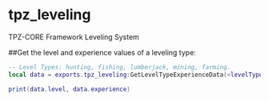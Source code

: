 # tpz_leveling
TPZ-CORE Framework Leveling System


##Get the level and experience values of a leveling type: 

```lua
-- Level Types: hunting, fishing, lumberjack, mining, farming.
local data = exports.tpz_leveling:GetLevelTypeExperienceData(<levelType>)

print(data.level, data.experience)
```
